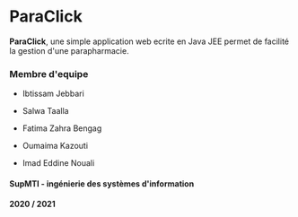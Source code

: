# ParaClick 

**ParaClick**, une simple application web ecrite en Java JEE permet de facilité la gestion d'une parapharmacie.

### Membre d'equipe
 - Ibtissam Jebbari
 
 - Salwa Taalla
 
 - Fatima Zahra Bengag
 
 - Oumaima Kazouti
 
 - Imad Eddine Nouali
 

#### SupMTI - ingénierie des systèmes d'information 
 
#### 2020 / 2021

